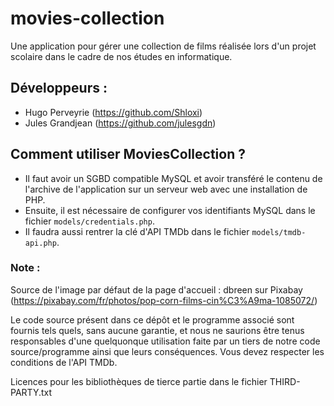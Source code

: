 # movies-collection
Une application pour gérer une collection de films réalisée lors d'un projet scolaire dans le cadre de nos études en informatique.

## Développeurs :
- Hugo Perveyrie (https://github.com/Shloxi)
- Jules Grandjean (https://github.com/julesgdn)

## Comment utiliser MoviesCollection ?
- Il faut avoir un SGBD compatible MySQL et avoir transféré le contenu de l'archive de l'application sur un serveur web avec une installation de PHP.
- Ensuite, il est nécessaire de configurer vos identifiants MySQL dans le fichier ``models/credentials.php``.
- Il faudra aussi rentrer la clé d'API TMDb dans le fichier ``models/tmdb-api.php``.

### Note :
Source de l'image par défaut de la page d'accueil : dbreen sur Pixabay (https://pixabay.com/fr/photos/pop-corn-films-cin%C3%A9ma-1085072/)

Le code source présent dans ce dépôt et le programme associé sont fournis tels quels, sans aucune garantie, et nous ne saurions être tenus responsables d'une quelquonque utilisation faite
par un tiers de notre code source/programme ainsi que leurs conséquences.
Vous devez respecter les conditions de l'API TMDb.

Licences pour les bibliothèques de tierce partie dans le fichier THIRD-PARTY.txt